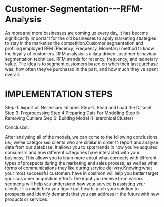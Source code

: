 # Customer-Segmentation---RFM-Analysis
As more and more businesses are coming up every day, it has become significantly important for the old businesses to apply marketing strategies to stay in the market as the competition.Customer segmentation and profiling employed RFM (Recency, Frequency, Monetary) method to know the loyalty of customers. RFM analysis is a data driven customer behaviour segmentation technique. RFM stands for recency, frequency, and monetary value. The idea is to segment customers based on when their last purchase was, how often they've purchased in the past, and how much they've spent overall.

# IMPLEMENTATION STEPS
Step-1: Import all Necessary libraries
Step-2: Read and Load the Dataset
Step 3: Preprocessing
Step 4 Preparing Data For Modelling
Step 5: Removing Outliers
Step 6: Building Model (Hierarchical Cluster)


Conclusion:

After analysing all of the models, we can come to the following conclusions. i.e., we've categorised clients who are similar in order to report and analyse data from our database. It allows you to spot trends in how you've acquired consumers and how different categories have interacted with your business. This allows you to learn more about what connects with different types of prospects during the marketing and sales process, as well as what forms of communications they like during service delivery.Knowing what your most successful customers have in common will help you better target your customer acquisition efforts.The input you receive from various segments will help you understand how your service is assisting your clients.This might help you figure out how to pitch your solution to prospects and identify demands that you can address in the future with new products or services.
